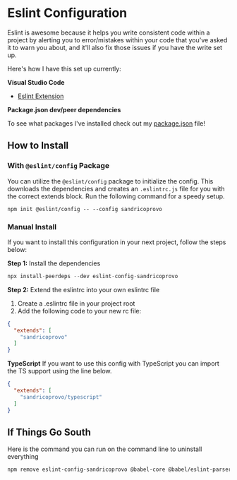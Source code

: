 # Eslint Configuration

Eslint is awesome because it helps you write consistent code within a project by alerting you to error/mistakes within your code that you've asked it to warn you about, and it'll also fix those issues if you have the write set up.

Here's how I have this set up currently:

**Visual Studio Code**

- [Eslint Extension](https://marketplace.visualstudio.com/items?itemName=dbaeumer.vscode-eslint)

**Package.json dev/peer dependencies**

To see what packages I've installed check out my [package.json](package.json) file!

## How to Install

### With `@eslint/config` Package

You can utilize the `@eslint/config` package to initialize the config. This downloads the dependencies and creates an `.eslintrc.js` file for you with the correct extends block. Run the following command for a speedy setup.

```
npm init @eslint/config -- --config sandricoprovo
```

### Manual Install

If you want to install this configuration in your next project, follow the steps below:

**Step 1:**
Install the dependencies

```javascript
npx install-peerdeps --dev eslint-config-sandricoprovo
```

**Step 2:**
Extend the eslintrc into your own eslintrc file

1. Create a .eslintrc file in your project root
2. Add the following code to your new rc file:

```json
{
  "extends": [
    "sandricoprovo"
  ]
}
```

**TypeScript**
If you want to use this config with TypeScript you can import the TS support using the line below.

```json
{
  "extends": [
    "sandricoprovo/typescript"
  ]
}
```

## If Things Go South

Here is the command you can run on the command line to uninstall everything

``` markdown
npm remove eslint-config-sandricoprovo @babel-core @babel/eslint-parser @babel/preset-react @types/node @typescript-eslint/eslint-plugin @typescript-eslint/eslint-parser eslint-config-airbnb-typescript typescript eslint eslint-config-airbnb eslint-plugin-html eslint-plugin-import eslint-plugin-jsx-a11y eslint-plugin-react eslint-plugin-react-hooks eslint-import-resolver-typescript
```


